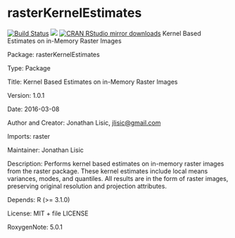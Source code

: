 # rasterKernelEstimates  
[![Build Status](https://travis-ci.org/jlisic/rasterKernelEstimates.svg?branch=master)](https://travis-ci.org/jlisic/rasterKernelEstimates)
[![](http://www.r-pkg.org/badges/version/rasterKernelEstimates)](http://www.r-pkg.org/pkg/rasterKernelEstimates)
[![CRAN RStudio mirror downloads](http://cranlogs.r-pkg.org/badges/rasterKernelEstimates)](http://www.r-pkg.org/pkg/rasterKernelEstimates)
Kernel Based Estimates on in-Memory Raster Images

Package: rasterKernelEstimates

Type: Package

Title: Kernel Based Estimates on in-Memory Raster Images

Version: 1.0.1

Date: 2016-03-08

Author and Creator:
    Jonathan Lisic, jlisic@gmail.com 

Imports: raster

Maintainer: Jonathan Lisic <jlisic at gmail.com>

Description: Performs kernel based estimates on in-memory raster images 
  from the raster package.  These kernel estimates include local means
  variances, modes, and quantiles.  All results are in the form of 
  raster images, preserving original resolution and projection attributes.

Depends: R (>= 3.1.0)

License: MIT + file LICENSE

RoxygenNote: 5.0.1
